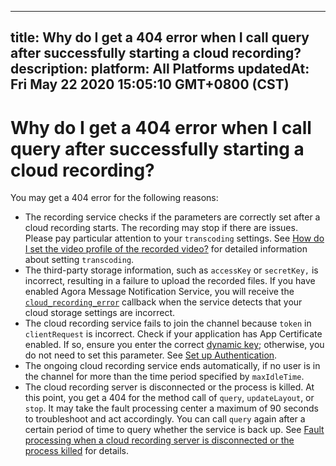 
---
title: Why do I get a 404 error when I call query after successfully starting a cloud recording?
description: 
platform: All Platforms
updatedAt: Fri May 22 2020 15:05:10 GMT+0800 (CST)
---
# Why do I get a 404 error when I call query after successfully starting a cloud recording?
You may get a 404 error for the following reasons:

- The recording service checks if the parameters are correctly set after a cloud recording starts. The recording may stop if there are issues. Please pay particular attention to your `transcoding` settings. See [How do I set the video profile of the recorded video?](https://docs.agora.io/en/faq/recording_video_profile) for detailed information about setting `transcoding`.
- The third-party storage information, such as `accessKey` or `secretKey,` is incorrect, resulting in a failure to upload the recorded files. If you have enabled Agora Message Notification Service, you will receive the [`cloud_recording_error`](https://docs.agora.io/en/cloud-recording/cloud_recording_callback_rest?platform=All%20Platforms#a-name1a1-cloud_recording_error) callback when the service detects that your cloud storage settings are incorrect.
- The cloud recording service fails to join the channel because `token` in `clientRequest` is incorrect. Check if your application has App Certificate enabled. If so, ensure you enter the correct [dynamic key](https://docs.agora.io/en/Agora%20Platform/terms?platform=All%20Platforms#token); otherwise, you do not need to set this parameter. See [Set up Authentication](https://docs.agora.io/en/Agora%20Platform/token?platform=All%20Platforms).
- The ongoing cloud recording service ends automatically, if no user is in the channel for more than the time period specified by `maxIdleTime`.
- The cloud recording server is disconnected or the process is killed. At this point, you get a 404 for the method call of `query`, `updateLayout`, or `stop`. It may take the fault processing center a maximum of 90 seconds to troubleshoot and act accordingly. You can call `query` again after a certain period of time to query whether the service is back up. See [Fault processing when a cloud recording server is disconnected or the process killed](../../en/faq/high-availability.md) for details.
